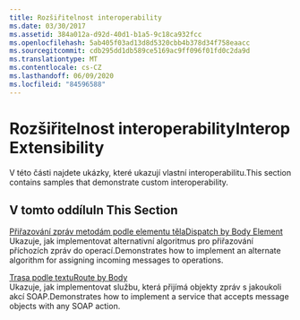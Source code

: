 ```yaml
---
title: Rozšiřitelnost interoperability
ms.date: 03/30/2017
ms.assetid: 384a012a-d92d-40d1-b1a5-9c18ca932fcc
ms.openlocfilehash: 5ab405f03ad13d8d5320cbb4b378d34f758eaacc
ms.sourcegitcommit: cdb295dd1db589ce5169ac9ff096f01fd0c2da9d
ms.translationtype: MT
ms.contentlocale: cs-CZ
ms.lasthandoff: 06/09/2020
ms.locfileid: "84596588"
---
```

# <a name="interop-extensibility"></a><span data-ttu-id="f71c7-102">Rozšiřitelnost interoperability</span><span class="sxs-lookup"><span data-stu-id="f71c7-102">Interop Extensibility</span></span>
<span data-ttu-id="f71c7-103">V této části najdete ukázky, které ukazují vlastní interoperabilitu.</span><span class="sxs-lookup"><span data-stu-id="f71c7-103">This section contains samples that demonstrate custom interoperability.</span></span>  
  
## <a name="in-this-section"></a><span data-ttu-id="f71c7-104">V tomto oddílu</span><span class="sxs-lookup"><span data-stu-id="f71c7-104">In This Section</span></span>  
 [<span data-ttu-id="f71c7-105">Přiřazování zpráv metodám podle elementu těla</span><span class="sxs-lookup"><span data-stu-id="f71c7-105">Dispatch by Body Element</span></span>](dispatch-by-body-element.md)  
 <span data-ttu-id="f71c7-106">Ukazuje, jak implementovat alternativní algoritmus pro přiřazování příchozích zpráv do operací.</span><span class="sxs-lookup"><span data-stu-id="f71c7-106">Demonstrates how to implement an alternate algorithm for assigning incoming messages to operations.</span></span>  
  
 [<span data-ttu-id="f71c7-107">Trasa podle textu</span><span class="sxs-lookup"><span data-stu-id="f71c7-107">Route by Body</span></span>](route-by-body.md)  
 <span data-ttu-id="f71c7-108">Ukazuje, jak implementovat službu, která přijímá objekty zpráv s jakoukoli akcí SOAP.</span><span class="sxs-lookup"><span data-stu-id="f71c7-108">Demonstrates how to implement a service that accepts message objects with any SOAP action.</span></span>
